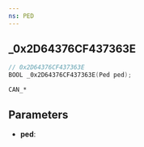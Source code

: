 ```yaml
---
ns: PED
---
```

## _0x2D64376CF437363E

```c
// 0x2D64376CF437363E
BOOL _0x2D64376CF437363E(Ped ped);
```

```
CAN_*
```

## Parameters
* **ped**:
